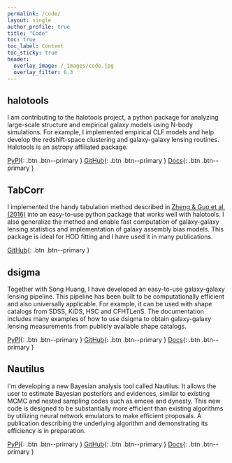 ```yaml
---
permalink: /code/
layout: single
author_profile: true
title: "Code"
toc: true
toc_label: Content
toc_sticky: true
header:
  overlay_image: /_images/code.jpg
  overlay_filter: 0.3
---
```


## halotools

I am contributing to the halotools project, a python package for analyzing large-scale structure and empirical galaxy models using N-body simulations. For example, I implemented empirical CLF models and help develop the redshift-space clustering and galaxy-galaxy lensing routines. Halotools is an astropy affiliated package.

[<i class="fab fa-fw fa-python"></i> PyPI](https://pypi.org/project/halotools/){: .btn .btn--primary } [<i class="fab fa-fw fa-github"></i> GitHub](https://github.com/astropy/halotools){: .btn .btn--primary } [<i class="fas fa-book"></i> Docs](https://halotools.readthedocs.io/en/latest/){: .btn .btn--primary }

## TabCorr

I implemented the handy tabulation method described in [Zheng & Guo et al. (2016)](https://ui.adsabs.harvard.edu/abs/2016MNRAS.458.4015Z/abstract) into an easy-to-use python package that works well with halotools. I also generalize the method and enable fast computation of galaxy-galaxy lensing statistics and implementation of galaxy assembly bias models. This package is ideal for HOD fitting and I have used it in many publications.

[<i class="fab fa-fw fa-github"></i> GitHub](https://github.com/johannesulf/TabCorr){: .btn .btn--primary }

## dsigma

Together with Song Huang, I have developed an easy-to-use galaxy-galaxy lensing pipeline. This pipeline has been built to be computationally efficient and also universally applicable. For example, it can be used with shape catalogs from SDSS, KiDS, HSC and CFHTLenS. The documentation includes many examples of how to use dsigma to obtain galaxy-galaxy lensing measurements from publicly available shape catalogs.

[<i class="fab fa-fw fa-python"></i> PyPI](https://pypi.org/project/dsigma/){: .btn .btn--primary } [<i class="fab fa-fw fa-github"></i> GitHub](https://github.com/johannesulf/dsigma){: .btn .btn--primary } [<i class="fas fa-book"></i> Docs](https://dsigma.readthedocs.io/en/latest/){: .btn .btn--primary }

## Nautilus

I'm developing a new Bayesian analysis tool called Nautilus. It allows the user to estimate Bayesian posteriors and evidences, similar to existing MCMC and nested sampling codes such as emcee and dynesty. This new code is designed to be substantially more efficient than existing algorithms by utilizing neural network emulators to make efficient proposals. A publication describing the underlying algorithm and demonstrating its efficiency is in preparation.

[<i class="fab fa-fw fa-python"></i> PyPI](https://pypi.org/project/nautilus-sampler/){: .btn .btn--primary } [<i class="fab fa-fw fa-github"></i> GitHub](https://github.com/johannesulf/nautilus){: .btn .btn--primary } [<i class="fas fa-book"></i> Docs](https://nautilus-sampler.readthedocs.io/en/latest/){: .btn .btn--primary }
